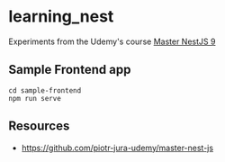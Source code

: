 # learning_nest

Experiments from the Udemy's
course [Master NestJS 9](https://www.udemy.com/course/master-nestjs-the-javascript-nodejs-framework/)

## Sample Frontend app

```shell
cd sample-frontend
npm run serve
```

## Resources

- https://github.com/piotr-jura-udemy/master-nest-js
